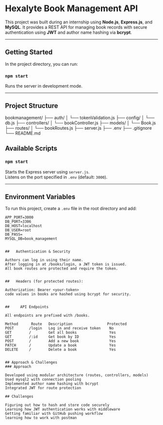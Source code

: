 #  Hexalyte Book Management API

This project was built during an internship using **Node.js**, **Express.js**, and **MySQL**. It provides a REST API for managing book records with secure authentication using **JWT** and author name hashing via **bcrypt**.

---

##  Getting Started

In the project directory, you can run:

### `npm start`

Runs the server in development mode.

---

##  Project Structure

bookmanagement/
├── auth/ 
│ └── tokenValidation.js
├── config/ 
│ └── db.js
├── controllers/ 
│ └── bookController.js
├── models/ 
│ └── Book.js
├── routes/ 
│ └── bookRoutes.js
├── server.js 
├── .env 
├── .gitignore
└── README.md

##  Available Scripts

### `npm start`

Starts the Express server using `server.js`.\
Listens on the port specified in `.env` (default: `3000`).

---

##  Environment Variables

To run this project, create a `.env` file in the root directory and add:

```env
APP_PORT=3000
DB_PORT=3306
DB_HOST=localhost
DB_USER=root
DB_PASS=
MYSQL_DB=book_management


##   Authentication & Security

Authors can log in using their name.
After logging in at /books/login, a JWT token is issued.
All book routes are protected and require the token.


##   Headers (for protected routes):

Authorization: Bearer <your-token>
code values in books are hashed using bcrypt for security.


##     API Endpoints

All endpoints are prefixed with /books.

Method	    Route	Description	               Protected
POST	   /login	Log in and receive token	No
GET	       /	    Get all books	            Yes
GET	       /:id	    Get book by ID	            Yes
POST	   /	    Add a new book	            Yes
PATCH	   /	    Update a book	            Yes
DELETE	   /	    Delete a book	            Yes


## Approach & Challenges
### Approach

Developed using modular architecture (routes, controllers, models)
Used mysql2 with connection pooling
Implemented author name hashing with bcrypt
Integrated JWT for route protection

## Challenges

Figuring out how to hash and store code securely
Learning how JWT authentication works with middleware
Getting familiar with GitHub pushing workflow
learning how to work with postman
